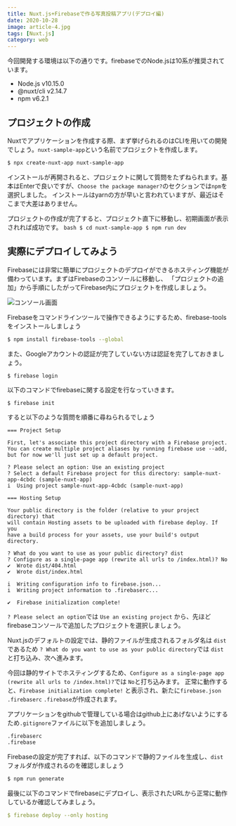 ```yaml
---
title: Nuxt.js+Firebaseで作る写真投稿アプリ(デプロイ編)
date: 2020-10-28
image: article-4.jpg
tags: [Nuxt.js]
category: web
---
```



今回開発する環境は以下の通りです。firebaseでのNode.jsは10系が推奨されています。
- Node.js v10.15.0
- @nuxt/cli v2.14.7
- npm v6.2.1

## プロジェクトの作成
Nuxtでアプリケーションを作成する際、まず挙げられるのはCLIを用いての開発でしょう。`nuxt-sample-app`という名前でプロジェクトを作成します。
```bash
$ npx create-nuxt-app nuxt-sample-app
```

インストールが再開されると、プロジェクトに関して質問をたずねられます。基本はEnterで良いですが、`Choose the package manager?`のセクションでは`npm`を選択しました。
インストールはyarnの方が早いと言われていますが、最近はそこまで大差はありません。

プロジェクトの作成が完了すると、プロジェクト直下に移動し、初期画面が表示されれば成功です。
``bash
$ cd nuxt-sample-app
$ npm run dev
``

## 実際にデプロイしてみよう
Firebaseには非常に簡単にプロジェクトのデプロイができるホスティング機能が備わっています。まずはFirebaseのコンソールに移動し、
「プロジェクトの追加」から手順にしたがってFirebase内にプロジェクトを作成しましょう。
<p>
  <img src="https://drive.google.com/uc?export=view&id=1fwsv7xMODBdoMzuggIuTt-1_OA5kCiUw" loading="lazy" alt="コンソール画面"/>
</p>


Firebaseをコマンドラインツールで操作できるようにするため、firebase-toolsをインストールしましょう
```bash
$ npm install firebase-tools --global
```

また、Googleアカウントの認証が完了していない方は認証を完了しておきましょう。
```
$ firebase login
```

以下のコマンドでfirebaseに関する設定を行なっていきます。
```
$ firebase init
```

すると以下のような質問を順番に尋ねられるでしょう
```
=== Project Setup

First, let's associate this project directory with a Firebase project.
You can create multiple project aliases by running firebase use --add, 
but for now we'll just set up a default project.

? Please select an option: Use an existing project
? Select a default Firebase project for this directory: sample-nuxt-app-4cbdc (sample-nuxt-app)
i  Using project sample-nuxt-app-4cbdc (sample-nuxt-app)

=== Hosting Setup

Your public directory is the folder (relative to your project directory) that
will contain Hosting assets to be uploaded with firebase deploy. If you
have a build process for your assets, use your build's output directory.

? What do you want to use as your public directory? dist
? Configure as a single-page app (rewrite all urls to /index.html)? No
✔  Wrote dist/404.html
✔  Wrote dist/index.html

i  Writing configuration info to firebase.json...
i  Writing project information to .firebaserc...

✔  Firebase initialization complete!

```

`? Please select an option`では `Use an existing project` から、先ほどfirebaseコンソールで追加したプロジェクトを選択しましょう。

Nuxt.jsのデフォルトの設定では、静的ファイルが生成されるフォルダ名は `dist`であるため `? What do you want to use as your public directory`では `dist`と打ち込み、次へ進みます。

今回は静的サイトでホスティングするため、`Configure as a single-page app (rewrite all urls to /index.html)?`では `No`と打ち込みます。
正常に動作すると、`Firebase initialization complete!` と表示され、新たに`firebase.json` `.firebaserc` `.firebase`が作成されます。

アプリケーションをgithubで管理している場合はgithub上にあげないようにするため`.gitignore`ファイルに以下を追加しましょう。
```bash
.firebaserc
.firebase
```

Firebaseの設定が完了すれば、以下のコマンドで静的ファイルを生成し、`dist`フォルダが作成されるのを確認しましょう
```bash
$ npm run generate
```

最後に以下のコマンドでfirebaseにデプロイし、表示されたURLから正常に動作しているか確認してみましょう。
```yaml
$ firebase deploy --only hosting
```
